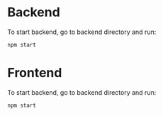 # Backend
To start backend, go to backend directory and run:
```
npm start
```

# Frontend
To start backend, go to backend directory and run:
```
npm start
```
